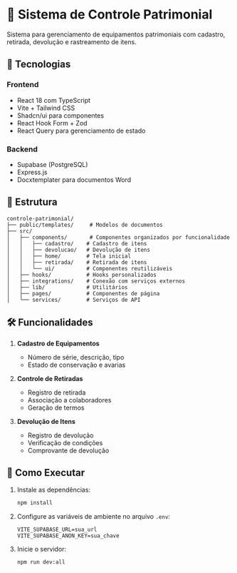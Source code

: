 # 🏢 Sistema de Controle Patrimonial

Sistema para gerenciamento de equipamentos patrimoniais com cadastro, retirada, devolução e rastreamento de itens.

## 🚀 Tecnologias

### Frontend
- React 18 com TypeScript
- Vite + Tailwind CSS
- Shadcn/ui para componentes
- React Hook Form + Zod
- React Query para gerenciamento de estado

### Backend
- Supabase (PostgreSQL)
- Express.js
- Docxtemplater para documentos Word

## 📁 Estrutura

```
controle-patrimonial/
├── public/templates/     # Modelos de documentos
├── src/
│   ├── components/       # Componentes organizados por funcionalidade
│   │   ├── cadastro/    # Cadastro de itens
│   │   ├── devolucao/   # Devolução de itens
│   │   ├── home/        # Tela inicial
│   │   ├── retirada/    # Retirada de itens
│   │   └── ui/          # Componentes reutilizáveis
│   ├── hooks/           # Hooks personalizados
│   ├── integrations/    # Conexão com serviços externos
│   ├── lib/             # Utilitários
│   ├── pages/           # Componentes de página
│   └── services/        # Serviços de API
```

## 🛠️ Funcionalidades

1. **Cadastro de Equipamentos**
   - Número de série, descrição, tipo
   - Estado de conservação e avarias

2. **Controle de Retiradas**
   - Registro de retirada
   - Associação a colaboradores
   - Geração de termos

3. **Devolução de Itens**
   - Registro de devolução
   - Verificação de condições
   - Comprovante de devolução

## 🚀 Como Executar

1. Instale as dependências:
   ```bash
   npm install
   ```

2. Configure as variáveis de ambiente no arquivo `.env`:
   ```
   VITE_SUPABASE_URL=sua_url
   VITE_SUPABASE_ANON_KEY=sua_chave
   ```

3. Inicie o servidor:
   ```bash
   npm run dev:all
   ```
